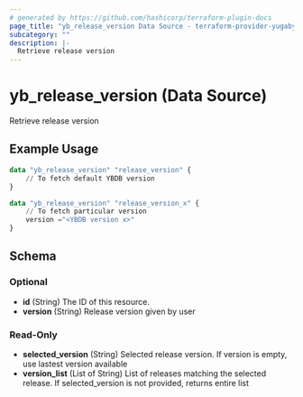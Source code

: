 ```yaml
---
# generated by https://github.com/hashicorp/terraform-plugin-docs
page_title: "yb_release_version Data Source - terraform-provider-yugabytedb-anywhere"
subcategory: ""
description: |-
  Retrieve release version
---
```


# yb_release_version (Data Source)

Retrieve release version

## Example Usage

```terraform
data "yb_release_version" "release_version" {
    // To fetch default YBDB version
}

data "yb_release_version" "release_version_x" {
    // To fetch particular version
    version ="<YBDB version x>"
}
```

<!-- schema generated by tfplugindocs -->
## Schema

### Optional

- **id** (String) The ID of this resource.
- **version** (String) Release version given by user

### Read-Only

- **selected_version** (String) Selected release version. If version is empty, use lastest version available
- **version_list** (List of String) List of releases matching the selected release. If selected_version is not provided, returns entire list


